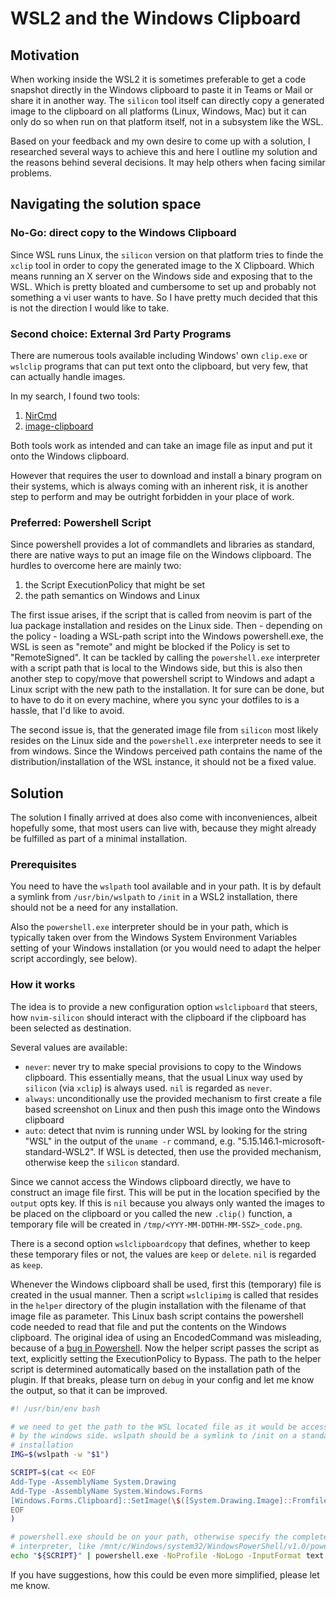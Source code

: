# WSL2 and the Windows Clipboard

## Motivation

When working inside the WSL2 it is sometimes preferable to get a code snapshot directly in the Windows clipboard to paste it in Teams or Mail or share it in another way. The `silicon` tool itself can directly copy a generated image to the clipboard on all platforms (Linux, Windows, Mac) but it can only do so when run on that platform itself, not in a subsystem like the WSL.

Based on your feedback and my own desire to come up with a solution, I researched several ways to achieve this and here I outline my solution and the reasons behind several decisions. It may help others when facing similar problems.

## Navigating the solution space

### No-Go: direct copy to the Windows Clipboard

Since WSL runs Linux, the `silicon` version on that platform tries to finde the `xclip` tool in order to copy the generated image to the X Clipboard. Which means running an X server on the Windows side and exposing that to the WSL. Which is pretty bloated and cumbersome to set up and probably not something a vi user wants to have. So I have pretty much decided that this is not the direction I would like to take.

### Second choice: External 3rd Party Programs

There are numerous tools available including Windows' own `clip.exe` or `wslclip` programs that can put text onto the clipboard, but very few, that can actually handle images.

In my search, I found two tools:

1. [NirCmd](http://www.nirsoft.net/utils/nircmd.html)
2. [image-clipboard](https://github.com/bamontelucas/image-clipboard)

Both tools work as intended and can take an image file as input and put it onto the Windows clipboard.

However that requires the user to download and install a binary program on their systems, which is always coming with an inherent risk, it is another step to perform and may be outright forbidden in your place of work.

### Preferred: Powershell Script

Since powershell provides a lot of commandlets and libraries as standard, there are native ways to put an image file on the Windows clipboard. The hurdles to overcome here are mainly two:

1. the Script ExecutionPolicy that might be set
2. the path semantics on Windows and Linux

The first issue arises, if the script that is called from neovim is part of the lua package installation and resides on the Linux side. Then - depending on the policy - loading a WSL-path script into the Windows powershell.exe, the WSL is seen as "remote" and might be blocked if the Policy is set to "RemoteSigned". It can be tackled by calling the `powershell.exe` interpreter with a script path that is local to the Windows side, but this is also then another step to copy/move that powershell script to Windows and adapt a Linux script with the new path to the installation. It for sure can be done, but to have to do it on every machine, where you sync your dotfiles to is a hassle, that I'd like to avoid.

The second issue is, that the generated image file from `silicon` most likely resides on the Linux side and the `powershell.exe` interpreter needs to see it from windows. Since the Windows perceived path contains the name of the distribution/installation of the WSL instance, it should not be a fixed value.

## Solution

The solution I finally arrived at does also come with inconveniences, albeit hopefully some, that most users can live with, because they might already be fulfilled as part of a minimal installation.

### Prerequisites

You need to have the `wslpath` tool available and in your path. It is by default a symlink from `/usr/bin/wslpath` to `/init` in a WSL2 installation, there should not be a need for any installation.

Also the `powershell.exe` interpreter should be in your path, which is typically taken over from the Windows System Environment Variables setting of your Windows installation (or you would need to adapt the helper script accordingly, see below).

### How it works

The idea is to provide a new configuration option `wslclipboard` that steers, how `nvim-silicon` should interact with the clipboard if the clipboard has been selected as destination.

Several values are available:

- `never`: never try to make special provisions to copy to the Windows clipboard. This essentially means, that the usual Linux way used by `silicon` (via `xclip`) is always used. `nil` is regarded as `never`.
- `always`: unconditionally use the provided mechanism to first create a file based screenshot on Linux and then push this image onto the Windows clipboard
- `auto`: detect that nvim is running under WSL by looking for the string "WSL" in the output of the `uname -r` command, e.g. "5.15.146.1-microsoft-standard-WSL2". If WSL is detected, then use the provided mechanism, otherwise keep the `silicon` standard.

Since we cannot access the Windows clipboard directly, we have to construct an image file first. This will be put in the location specified by the `output` opts key. If this is `nil` because you always only wanted the images to be placed on the clipboard or you called the new `.clip()` function, a temporary file will be created in `/tmp/<YYY-MM-DDTHH-MM-SSZ>_code.png`.

There is a second option `wslclipboardcopy` that defines, whether to keep these temporary files or not, the values are `keep` or `delete`. `nil` is regarded as `keep`.

Whenever the Windows clipboard shall be used, first this (temporary) file is created in the usual manner. Then a script `wslclipimg` is called that resides in the `helper` directory of the plugin installation with the filename of that image file as parameter. This Linux bash script contains the powershell code needed to read that file and put the contents on the Windows clipboard. The original idea of using an EncodedCommand was misleading, because of a [bug in Powershell](https://github.com/PowerShell/PowerShell/issues/5912). Now the helper script passes the script as text, explicitly setting the ExecutionPolicy to Bypass. The path to the helper script is determined automatically based on the installation path of the plugin. If that breaks, please turn on `debug` in your config and let me know the output, so that it can be improved.

```bash
#! /usr/bin/env bash

# we need to get the path to the WSL located file as it would be accessed
# by the windows side. wslpath should be a symlink to /init on a standard WSL2
# installation
IMG=$(wslpath -w "$1")

SCRIPT=$(cat << EOF
Add-Type -AssemblyName System.Drawing
Add-Type -AssemblyName System.Windows.Forms
[Windows.Forms.Clipboard]::SetImage(\$([System.Drawing.Image]::Fromfile(\$(Get-Item "${IMG}"))));
EOF
)

# powershell.exe should be on your path, otherwise specify the complete path to the
# interpreter, like /mnt/c/Windows/system32/WindowsPowerShell/v1.0/powershell.exe
echo "${SCRIPT}" | powershell.exe -NoProfile -NoLogo -InputFormat text -OutputFormat text -NonInteractive -ExecutionPolicy Bypass -Command -
```

If you have suggestions, how this could be even more simplified, please let me know.

